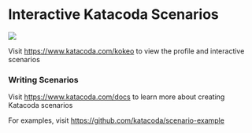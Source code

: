 # Interactive Katacoda Scenarios

[![](http://shields.katacoda.com/katacoda/kokeo/count.svg)](https://www.katacoda.com/kokeo "Get your profile on Katacoda.com")

Visit https://www.katacoda.com/kokeo to view the profile and interactive scenarios

### Writing Scenarios
Visit https://www.katacoda.com/docs to learn more about creating Katacoda scenarios

For examples, visit https://github.com/katacoda/scenario-example
